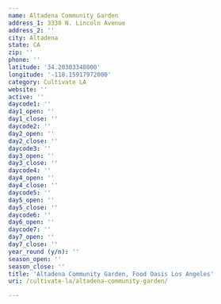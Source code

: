 ```yaml
---
name: Altadena Community Garden
address_1: 3330 N. Lincoln Avenue
address_2: ''
city: Altadena
state: CA
zip: ''
phone: ''
latitude: '34.20303348000'
longitude: '-118.15917972000'
category: Cultivate LA
website: ''
active: ''
daycode1: ''
day1_open: ''
day1_close: ''
daycode2: ''
day2_open: ''
day2_close: ''
daycode3: ''
day3_open: ''
day3_close: ''
daycode4: ''
day4_open: ''
day4_close: ''
daycode5: ''
day5_open: ''
day5_close: ''
daycode6: ''
day6_open: ''
daycode7: ''
day7_open: ''
day7_close: ''
year_round (y/n): ''
season_open: ''
season_close: ''
title: 'Altadena Community Garden, Food Oasis Los Angeles'
uri: /cultivate-la/altadena-community-garden/

---
```

